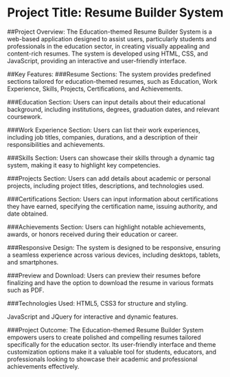 # Project Title: Resume Builder System

##Project Overview: 
The Education-themed Resume Builder System is a web-based application designed to assist users, particularly students and professionals in the education sector, in creating visually appealing and content-rich resumes. The system is developed using HTML, CSS, and JavaScript, providing an interactive and user-friendly interface.

##Key Features:
###Resume Sections:
The system provides predefined sections tailored for education-themed resumes, such as Education, Work Experience, Skills, Projects, Certifications, and Achievements.

###Education Section:
Users can input details about their educational background, including institutions, degrees, graduation dates, and relevant coursework.

###Work Experience Section:
Users can list their work experiences, including job titles, companies, durations, and a description of their responsibilities and achievements.

###Skills Section:
Users can showcase their skills through a dynamic tag system, making it easy to highlight key competencies.

###Projects Section:
Users can add details about academic or personal projects, including project titles, descriptions, and technologies used.

###Certifications Section:
Users can input information about certifications they have earned, specifying the certification name, issuing authority, and date obtained.

###Achievements Section:
Users can highlight notable achievements, awards, or honors received during their education or career.

###Responsive Design:
The system is designed to be responsive, ensuring a seamless experience across various devices, including desktops, tablets, and smartphones.

###Preview and Download:
Users can preview their resumes before finalizing and have the option to download the resume in various formats such as PDF.

###Technologies Used:
HTML5, CSS3 for structure and styling.

JavaScript and JQuery for interactive and dynamic features.

###Project Outcome:
The Education-themed Resume Builder System empowers users to create polished and compelling resumes tailored specifically for the education sector. Its user-friendly interface and theme customization options make it a valuable tool for students, educators, and professionals looking to showcase their academic and professional achievements effectively.
